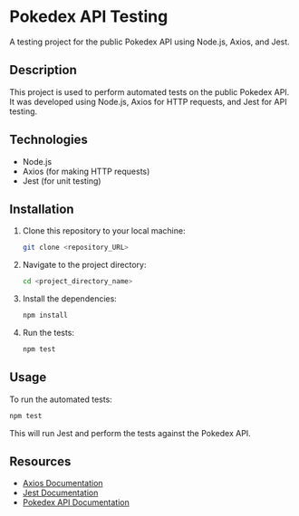 
# Pokedex API Testing
A testing project for the public Pokedex API using Node.js, Axios, and Jest.

## Description
This project is used to perform automated tests on the public Pokedex API. It was developed using Node.js, Axios for HTTP requests, and Jest for API testing.

## Technologies
- Node.js
- Axios (for making HTTP requests)
- Jest (for unit testing)

## Installation

1. Clone this repository to your local machine:
   ```bash
   git clone <repository_URL>
   ```

2. Navigate to the project directory:
   ```bash
   cd <project_directory_name>
   ```

3. Install the dependencies:
   ```bash
   npm install
   ```

4. Run the tests:
   ```bash
   npm test
   ```

## Usage
To run the automated tests:

```bash
npm test
```
This will run Jest and perform the tests against the Pokedex API.


## Resources
- [Axios Documentation](https://axios-http.com/)
- [Jest Documentation](https://jestjs.io/)
- [Pokedex API Documentation](https://pokeapi.co/)

